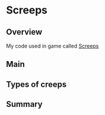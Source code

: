 # Screeps
## Overview
My code used in game called [Screeps](http://screeps.com/)

## Main

## Types of creeps

## Summary
